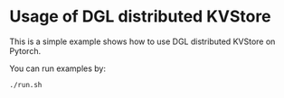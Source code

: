# Usage of DGL distributed KVStore

This is a simple example shows how to use DGL distributed KVStore on Pytorch.

You can run examples by:

```
./run.sh
```

